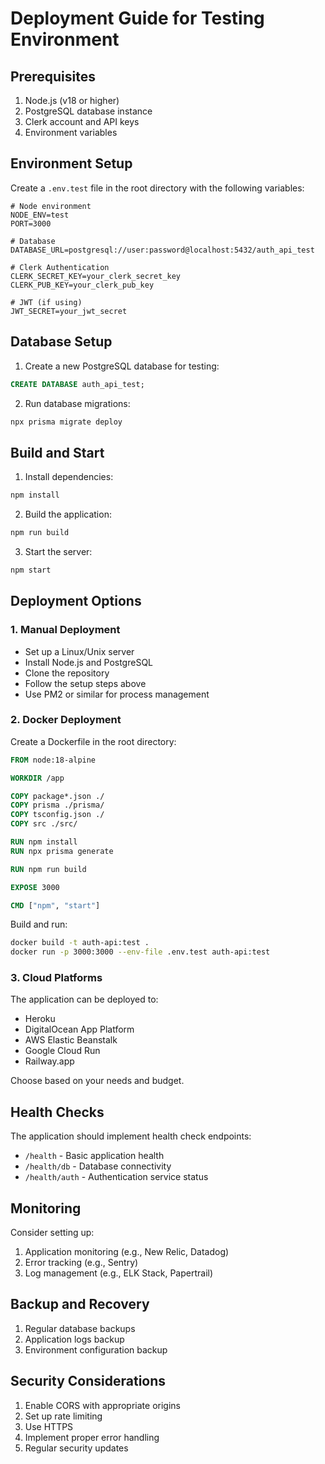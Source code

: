 # Deployment Guide for Testing Environment

## Prerequisites

1. Node.js (v18 or higher)
2. PostgreSQL database instance
3. Clerk account and API keys
4. Environment variables

## Environment Setup

Create a `.env.test` file in the root directory with the following variables:

```env
# Node environment
NODE_ENV=test
PORT=3000

# Database
DATABASE_URL=postgresql://user:password@localhost:5432/auth_api_test

# Clerk Authentication
CLERK_SECRET_KEY=your_clerk_secret_key
CLERK_PUB_KEY=your_clerk_pub_key

# JWT (if using)
JWT_SECRET=your_jwt_secret
```

## Database Setup

1. Create a new PostgreSQL database for testing:

```sql
CREATE DATABASE auth_api_test;
```

2. Run database migrations:

```bash
npx prisma migrate deploy
```

## Build and Start

1. Install dependencies:

```bash
npm install
```

2. Build the application:

```bash
npm run build
```

3. Start the server:

```bash
npm start
```

## Deployment Options

### 1. Manual Deployment

- Set up a Linux/Unix server
- Install Node.js and PostgreSQL
- Clone the repository
- Follow the setup steps above
- Use PM2 or similar for process management

### 2. Docker Deployment

Create a Dockerfile in the root directory:

```dockerfile
FROM node:18-alpine

WORKDIR /app

COPY package*.json ./
COPY prisma ./prisma/
COPY tsconfig.json ./
COPY src ./src/

RUN npm install
RUN npx prisma generate

RUN npm run build

EXPOSE 3000

CMD ["npm", "start"]
```

Build and run:

```bash
docker build -t auth-api:test .
docker run -p 3000:3000 --env-file .env.test auth-api:test
```

### 3. Cloud Platforms

The application can be deployed to:

- Heroku
- DigitalOcean App Platform
- AWS Elastic Beanstalk
- Google Cloud Run
- Railway.app

Choose based on your needs and budget.

## Health Checks

The application should implement health check endpoints:

- `/health` - Basic application health
- `/health/db` - Database connectivity
- `/health/auth` - Authentication service status

## Monitoring

Consider setting up:

1. Application monitoring (e.g., New Relic, Datadog)
2. Error tracking (e.g., Sentry)
3. Log management (e.g., ELK Stack, Papertrail)

## Backup and Recovery

1. Regular database backups
2. Application logs backup
3. Environment configuration backup

## Security Considerations

1. Enable CORS with appropriate origins
2. Set up rate limiting
3. Use HTTPS
4. Implement proper error handling
5. Regular security updates
